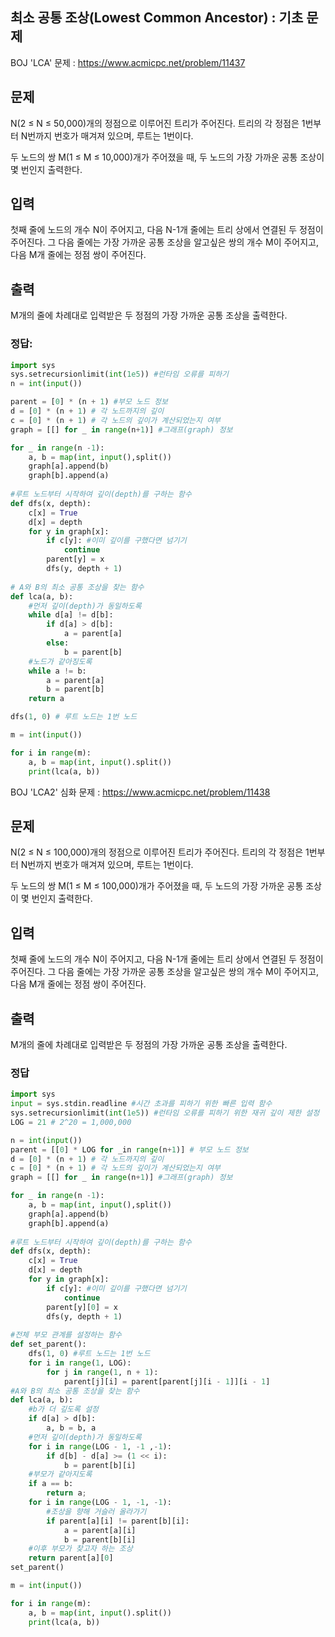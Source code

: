 ## 최소 공통 조상(Lowest Common Ancestor) : 기초 문제

BOJ 'LCA' 문제 : https://www.acmicpc.net/problem/11437

## 문제

N(2 ≤ N ≤ 50,000)개의 정점으로 이루어진 트리가 주어진다. 트리의 각 정점은 1번부터 N번까지 번호가 매겨져 있으며, 루트는 1번이다.

두 노드의 쌍 M(1 ≤ M ≤ 10,000)개가 주어졌을 때, 두 노드의 가장 가까운 공통 조상이 몇 번인지 출력한다.

## 입력

첫째 줄에 노드의 개수 N이 주어지고, 다음 N-1개 줄에는 트리 상에서 연결된 두 정점이 주어진다. 그 다음 줄에는 가장 가까운 공통 조상을 알고싶은 쌍의 개수 M이 주어지고, 다음 M개 줄에는 정점 쌍이 주어진다.

## 출력

M개의 줄에 차례대로 입력받은 두 정점의 가장 가까운 공통 조상을 출력한다.

### 정답:

```python
import sys
sys.setrecursionlimit(int(1e5)) #런타임 오류를 피하기
n = int(input())

parent = [0] * (n + 1) #부모 노드 정보
d = [0] * (n + 1) # 각 노드까지의 깊이
c = [0] * (n + 1) # 각 노드의 깊이가 계산되었는지 여부
graph = [[] for _ in range(n+1)] #그래프(graph) 정보

for _ in range(n -1):
    a, b = map(int, input(),split())
    graph[a].append(b)
    graph[b].append(a)
    
#루트 노드부터 시작하여 깊이(depth)를 구하는 함수
def dfs(x, depth):
    c[x] = True
    d[x] = depth
    for y in graph[x]:
        if c[y]: #이미 깊이를 구했다면 넘기기
            continue
		parent[y] = x
        dfs(y, depth + 1)
        
# A와 B의 최소 공통 조상을 찾는 함수
def lca(a, b):
    #먼저 깊이(depth)가 동일하도록
    while d[a] != d[b]:
        if d[a] > d[b]:
            a = parent[a]
        else:
            b = parent[b]
    #노드가 같아징도록
    while a != b:
        a = parent[a]
        b = parent[b]
	return a

dfs(1, 0) # 루트 노드는 1번 노드

m = int(input())

for i in range(m):
	a, b = map(int, input().split())
    print(lca(a, b))
```



BOJ 'LCA2' 심화 문제 : https://www.acmicpc.net/problem/11438

## 문제

N(2 ≤ N ≤ 100,000)개의 정점으로 이루어진 트리가 주어진다. 트리의 각 정점은 1번부터 N번까지 번호가 매겨져 있으며, 루트는 1번이다.

두 노드의 쌍 M(1 ≤ M ≤ 100,000)개가 주어졌을 때, 두 노드의 가장 가까운 공통 조상이 몇 번인지 출력한다.

## 입력

첫째 줄에 노드의 개수 N이 주어지고, 다음 N-1개 줄에는 트리 상에서 연결된 두 정점이 주어진다. 그 다음 줄에는 가장 가까운 공통 조상을 알고싶은 쌍의 개수 M이 주어지고, 다음 M개 줄에는 정점 쌍이 주어진다.

## 출력

M개의 줄에 차례대로 입력받은 두 정점의 가장 가까운 공통 조상을 출력한다.

### 정답

```python
import sys
input = sys.stdin.readline #시간 초과를 피하기 위한 빠른 입력 함수
sys.setrecursionlimit(int(1e5)) #런타임 오류를 피하기 위한 재귀 깊이 제한 설정
LOG = 21 # 2^20 = 1,000,000

n = int(input())
parent = [[0] * LOG for _in range(n+1)] # 부모 노드 정보
d = [0] * (n + 1) # 각 노드까지의 깊이
c = [0] * (n + 1) # 각 노드의 깊이가 계산되었는지 여부
graph = [[] for _ in range(n+1)] #그래프(graph) 정보

for _ in range(n -1):
    a, b = map(int, input(),split())
    graph[a].append(b)
    graph[b].append(a)
    
#루트 노드부터 시작하여 깊이(depth)를 구하는 함수
def dfs(x, depth):
	c[x] = True
	d[x] = depth
	for y in graph[x]:
		if c[y]: #이미 깊이를 구했다면 넘기기
			continue
		parent[y][0] = x	
		dfs(y, depth + 1)
        
#전체 부모 관계를 설정하는 함수
def set_parent():
    dfs(1, 0) #루트 노드는 1번 노드
    for i in range(1, LOG):
        for j in range(1, n + 1):
            parent[j][i] = parent[parent[j][i - 1]][i - 1]
#A와 B의 최소 공통 조상을 찾는 함수
def lca(a, b):
    #b가 더 깊도록 설정
    if d[a] > d[b]:
        a, b = b, a
    #먼저 깊이(depth)가 동일하도록
    for i in range(LOG - 1, -1 ,-1):
        if d[b] - d[a] >= (1 << i):
            b = parent[b][i]
    #부모가 같아지도록
    if a == b:
        return a;
    for i in range(LOG - 1, -1, -1):
        #조상을 향해 거슬러 올라가기
        if parent[a][i] != parent[b][i]:
            a = parent[a][i]
            b = parent[b][i]
	#이후 부모가 찾고자 하는 조상
    return parent[a][0]
set_parent()

m = int(input())

for i in range(m):
    a, b = map(int, input().split())
    print(lca(a, b))
```

